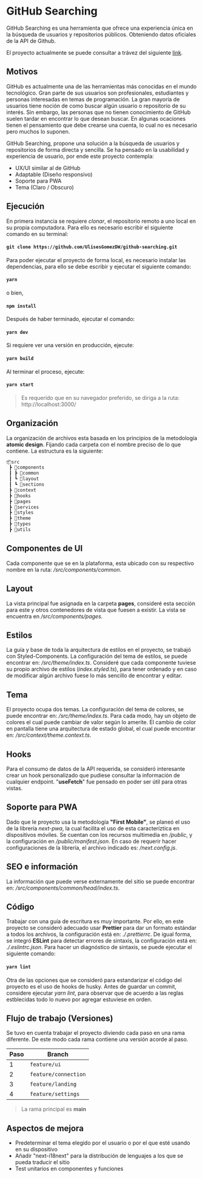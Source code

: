 # GitHub Searching

GitHub Searching es una herramienta que ofrece una experiencia única en la búsqueda de usuarios y repositorios públicos. Obteniendo datos oficiales de la API de Github.

El proyecto actualmente se puede consultar a trávez del siguiente [link](https://github-searching.vercel.app/).

## Motivos

GitHub es actualmente una de las herramientas más conocidas en el mundo tecnológico. Gran parte de sus usuarios son profesionales, estudiantes y personas interesadas en temas de programación.
La gran mayoría de usuarios tiene noción de como buscar algún usuario o repositorio de su interés. Sin embargo, las personas que no tienen conocimiento de GitHub suelen tardar en encontrar lo que desean buscar. En algunas ocaciones tienen el pensamiento que debe crearse una cuenta, lo cual no es necesario pero muchos lo suponen.

GitHub Searching, propone una solución a la búsqueda de usuarios y repositorios de forma directa y sencilla. Se ha pensado en la usabilidad y experiencia de usuario, por ende este proyecto contempla:

-   UX/UI similar al de GitHub
-   Adaptable (Diseño responsivo)
-   Soporte para PWA
-   Tema (Claro / Obscuro)

## Ejecución

En primera instancia se requiere _clonar_, el repositorio remoto a uno local en su propia computadora. Para ello es necesario escribir el siguiente comando en su terminal:

#### `git clone https://github.com/UlisesGomezDW/github-searching.git`

Para poder ejecutar el proyecto de forma local, es necesario instalar las dependencias, para ello se debe escribir y ejecutar el siguiente comando:

#### `yarn`

o bien,

#### `npm install`

Después de haber terminado, ejecutar el comando:

#### `yarn dev`

Si requiere ver una versión en producción, ejecute:

#### `yarn build`

Al terminar el proceso, ejecute:

#### `yarn start`

> Es requerido que en su navegador preferido, se diriga a la ruta: http://localhost:3000/

## Organización

La organización de archivos esta basada en los principios de la metodología **atomic design**. Fijando cada carpeta con el nombre preciso de lo que contiene. La estructura es la siguiente:

```bash
📦src
 ┣ 📂components
 ┃ ┣ 📂common
 ┃ ┗ 📂layout
 ┃ ┗ 📂sections
 ┣ 📂context
 ┣ 📂hooks
 ┣ 📂pages
 ┣ 📂services
 ┣ 📂styles
 ┣ 📂theme
 ┣ 📂types
 ┣ 📂utils

```

## Componentes de UI

Cada componente que se en la plataforma, esta ubicado con su respectivo nombre en la ruta: _/src/components/common_.

## Layout

La vista principal fue asignada en la carpeta **pages**, consideré esta sección para este y otros contenedores de vista que fuesen a existir. La vista se encuentra en _/src/components/pages_.

## Estilos

La guía y base de toda la arquitectura de estilos en el proyecto, se trabajó con Styled-Components. La configuración del tema de estilos, se puede encontrar en: _/src/theme/index.ts_. Consideré que cada componente tuviese su propio archivo de estilos (_index.styled.ts_), para tener ordenado y en caso de modificar algún archivo fuese lo más sencillo de encontrar y editar.

## Tema

El proyecto ocupa dos temas. La configuración del tema de colores, se puede encontrar en: _/src/theme/index.ts_. Para cada modo, hay un objeto de colores el cual puede cambiar de valor según lo amerite. El cambio de color en pantalla tiene una arquitectura de estado global, el cual puede encontrar en: _/src/context/theme.context.ts_.

## Hooks

Para el consumo de datos de la API requerida, se consideró interesante crear un hook personalizado que pudiese consultar la información de cualquier endpoint. "**useFetch**" fue pensado en poder ser útil para otras vistas.

## Soporte para PWA

Dado que le proyecto usa la metodología **"First Mobile"**, se planeó el uso de la librería _next-pwa_, la cual facilita el uso de esta caracteríztica en dispositivos móviles. Se cuentan con los recursos multimedia en _/public_, y la configuración en _/public/manifest.json_. En caso de requerir hacer configuraciones de la librería, el archivo indicado es: _/next.config.js_.

## SEO e información

La información que puede verse externamente del sitio se puede encontrar en: _/src/components/common/head/index.ts_.

## Código

Trabajar con una guía de escritura es muy importante. Por ello, en este proyecto se consideró adecuado usar **Prettier** para dar un formato estándar a todos los archivos, la configuración está en: _./.prettierrc_. De igual forma, se integró **ESLint** para detectar errores de sintaxis, la configuración está en: _./.eslintrc.json_. Para hacer un diagnóstico de sintaxis, se puede ejecutar el siguiente comando:

#### `yarn lint`

Otra de las opciones que se consideró para estandarizar el código del proyecto es el uso de hooks de husky. Antes de guardar un commit, considere ejecutar _yarn lint_, para observar que de acuerdo a las reglas estblecidas todo lo nuevo por agregar estuviese en orden.

## Flujo de trabajo (Versiones)

Se tuvo en cuenta trabajar el proyecto diviendo cada paso en una rama diferente. De este modo cada rama contiene una versión acorde al paso.

| Paso | Branch               |
| ---- | -------------------- |
| 1    | `feature/ui`         |
| 2    | `feature/connection` |
| 3    | `feature/landing`    |
| 4    | `feature/settings`   |

> La rama principal es **main**

## Aspectos de mejora

-   Predeterminar el tema elegido por el usuario o por el que esté usando en su dispositivo
-   Añadir "next-i18next" para la distribución de lenguajes a los que se pueda traducir el sitio
-   Test unitarios en componentes y funciones
